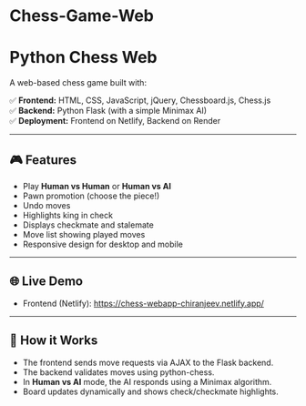 # Chess-Game-Web

# Python Chess Web

A web-based chess game built with:

✅ **Frontend:** HTML, CSS, JavaScript, jQuery, Chessboard.js, Chess.js  
✅ **Backend:** Python Flask (with a simple Minimax AI)  
✅ **Deployment:** Frontend on Netlify, Backend on Render

---

## 🎮 Features

- Play **Human vs Human** or **Human vs AI**
- Pawn promotion (choose the piece!)
- Undo moves
- Highlights king in check
- Displays checkmate and stalemate
- Move list showing played moves
- Responsive design for desktop and mobile

---

## 🌐 Live Demo

- Frontend (Netlify): https://chess-webapp-chiranjeev.netlify.app/

---

## 🚀 How it Works

- The frontend sends move requests via AJAX to the Flask backend.
- The backend validates moves using python-chess.
- In **Human vs AI** mode, the AI responds using a Minimax algorithm.
- Board updates dynamically and shows check/checkmate highlights.
